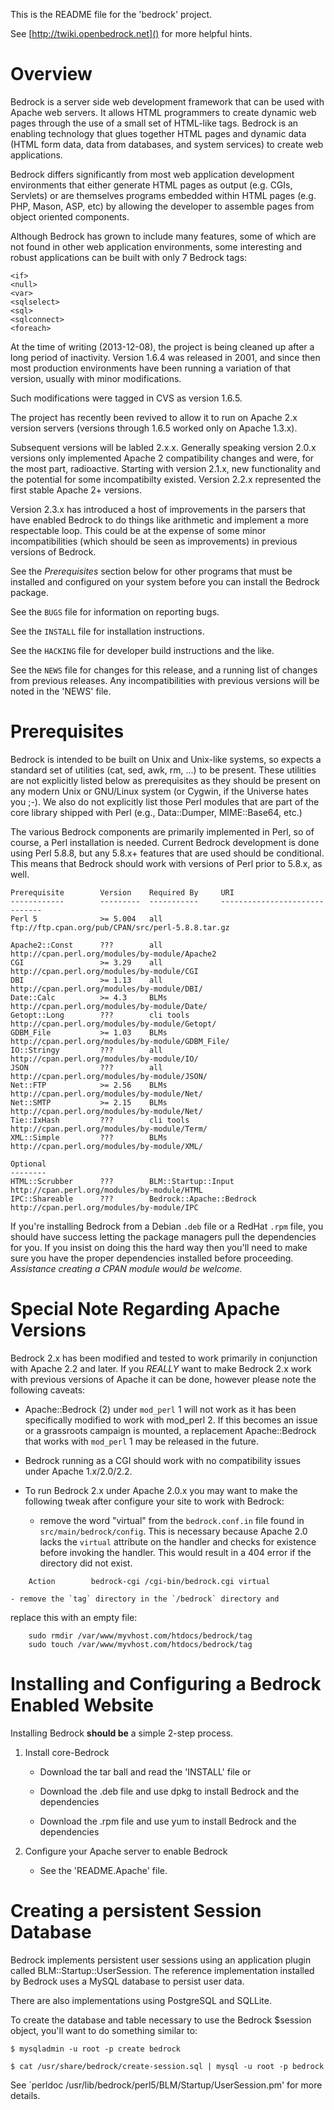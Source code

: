 This is the README file for the 'bedrock' project.

See [http://twiki.openbedrock.net]() for more helpful hints.

# Overview

Bedrock is a server side web development framework that can be used
with Apache web servers. It allows HTML programmers to create dynamic
web pages through the use of a small set of HTML-like tags. Bedrock is
an enabling technology that glues together HTML pages and dynamic data
(HTML form data, data from databases, and system services) to create
web applications.

Bedrock differs significantly from most web application development
environments that either generate HTML pages as output (e.g. CGIs,
Servlets) or are themselves programs embedded within HTML pages
(e.g. PHP, Mason, ASP, etc) by allowing the developer to assemble
pages from object oriented components.

Although Bedrock has grown to include many features, some of which are
not found in other web application environments, some interesting and
robust applications can be built with only 7 Bedrock tags:

    <if>
    <null>
    <var>
    <sqlselect>
    <sql>
    <sqlconnect>
    <foreach>

At the time of writing (2013-12-08), the project is being cleaned up
after a long period of inactivity. Version 1.6.4 was released in 2001,
and since then most production environments have been running a
variation of that version, usually with minor modifications.

Such modifications were tagged in CVS as version 1.6.5.

The project has recently been revived to allow it to run on Apache 2.x
version servers (versions through 1.6.5 worked only on Apache 1.3.x).

Subsequent versions will be labled 2.x.x.  Generally speaking version
2.0.x versions only implemented Apache 2 compatibility changes and
were, for the most part, radioactive.  Starting with version 2.1.x,
new functionality and the potential for some incompatibilty existed.
Version 2.2.x represented the first stable Apache 2+ versions.

Version 2.3.x has introduced a host of improvements in the parsers
that have enabled Bedrock to do things like arithmetic and implement a
more respectable <while> loop.  This could be at the expense of some
minor incompatibilities (which should be seen as improvements) in
previous versions of Bedrock.

See the *Prerequisites* section below for other programs that must be
installed and configured on your system before you can install the Bedrock
package.

See the `BUGS` file for information on reporting bugs.

See the `INSTALL` file for installation instructions.

See the `HACKING` file for developer build instructions and the like.

See the `NEWS` file for changes for this release, and a running list of
changes from previous releases. Any incompatibilities with previous versions
will be noted in the 'NEWS' file.

# Prerequisites

Bedrock is intended to be built on Unix and Unix-like systems, so expects a
standard set of utilities (cat, sed, awk, rm, ...) to be present. These
utilities are not explicitly listed below as prerequisites as they should be
present on any modern Unix or GNU/Linux system (or Cygwin, if the Universe
hates you ;-). We also do not explicitly list those Perl modules that are part
of the core library shipped with Perl (e.g., Data::Dumper, MIME::Base64, etc.)

The various Bedrock components are primarily implemented in Perl, so of
course, a Perl installation is needed. Current Bedrock development is done
using Perl 5.8.8, but any 5.8.x+ features that are used should be
conditional. This means that Bedrock should work with versions of Perl prior
to 5.8.x, as well.

    Prerequisite        Version    Required By     URI
    ------------        ---------  -----------     ------------------------------
    Perl 5              >= 5.004   all             ftp://ftp.cpan.org/pub/CPAN/src/perl-5.8.8.tar.gz

    Apache2::Const      ???        all             http://cpan.perl.org/modules/by-module/Apache2
    CGI                 >= 3.29    all             http://cpan.perl.org/modules/by-module/CGI
    DBI                 >= 1.13    all             http://cpan.perl.org/modules/by-module/DBI/
    Date::Calc          >= 4.3     BLMs            http://cpan.perl.org/modules/by-module/Date/
    Getopt::Long        ???        cli tools       http://cpan.perl.org/modules/by-module/Getopt/
    GDBM_File           >= 1.03    BLMs            http://cpan.perl.org/modules/by-module/GDBM_File/
    IO::Stringy         ???        all             http://cpan.perl.org/modules/by-module/IO/
    JSON                ???        all             http://cpan.perl.org/modules/by-module/JSON/
    Net::FTP            >= 2.56    BLMs            http://cpan.perl.org/modules/by-module/Net/
    Net::SMTP           >= 2.15    BLMs            http://cpan.perl.org/modules/by-module/Net/
    Tie::IxHash         ???        cli tools       http://cpan.perl.org/modules/by-module/Term/
    XML::Simple         ???        BLMs            http://cpan.perl.org/modules/by-module/XML/

    Optional
    --------            
    HTML::Scrubber      ???        BLM::Startup::Input  http://cpan.perl.org/modules/by-module/HTML
    IPC::Shareable      ???        Bedrock::Apache::Bedrock http://cpan.perl.org/modules/by-module/IPC

If you're installing Bedrock from a Debian `.deb` file or a RedHat
`.rpm` file, you should have success letting the package managers pull
the dependencies for you.  If you insist on doing this the hard way
then you'll need to make sure you have the proper dependencies
installed before proceeding. _Assistance creating a CPAN module would
be welcome._

# Special Note Regarding Apache Versions

Bedrock 2.x has been modified and tested to work primarily in
conjunction with Apache 2.2 and later.  If you *REALLY* want to make
Bedrock 2.x work with previous versions of Apache it can be done,
however please note the following caveats:

- Apache::Bedrock (2) under `mod_perl` 1 will not work as it has been
specifically modified to work with mod_perl 2.  If this becomes an
issue or a grassroots campaign is mounted, a replacement
Apache::Bedrock that works with `mod_perl` 1 may be released in the
future.

- Bedrock running as a CGI should work with no compatibility issues
under Apache 1.x/2.0/2.2.

- To run Bedrock 2.x under Apache 2.0.x you may want to make the
following tweak after configure your site to work with Bedrock:

    - remove the word "virtual" from the `bedrock.conf.in` file found in
`src/main/bedrock/config`.  This is necessary because Apache 2.0 lacks
the `virtual` attribute on the handler and checks for existence
before invoking the handler.  This would result in a 404 error
if the directory did not exist.

```
    Action        bedrock-cgi /cgi-bin/bedrock.cgi virtual
```

    - remove the `tag` directory in the `/bedrock` directory and
replace this with an empty file:

```
    sudo rmdir /var/www/myvhost.com/htdocs/bedrock/tag
    sudo touch /var/www/myvhost.com/htdocs/bedrock/tag
```

# Installing and Configuring a Bedrock Enabled Website

Installing Bedrock __should be__ a simple 2-step process.

1. Install core-Bedrock

   - Download the tar ball and read the 'INSTALL' file or

   - Download the .deb file and use dpkg to install Bedrock and the dependencies

   - Download the .rpm file and use yum to install Bedrock and the
     dependencies

2. Configure your Apache server to enable Bedrock

   - See the 'README.Apache' file.


# Creating a persistent Session Database

Bedrock implements persistent user sessions using an application
plugin called BLM::Startup::UserSession.  The reference implementation
installed by Bedrock uses a MySQL database to persist user data.

There are also implementations using PostgreSQL and SQLLite.

To create the database and table necessary to use the Bedrock $session
object, you'll want to do something similar to:

    $ mysqladmin -u root -p create bedrock

    $ cat /usr/share/bedrock/create-session.sql | mysql -u root -p bedrock

See `perldoc /usr/lib/bedrock/perl5/BLM/Startup/UserSession.pm' for
more details.
